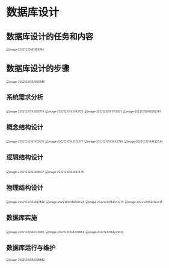 # 数据库设计

## 数据库设计的任务和内容

<img src="img/10.数据库设计/image-20221230141859764.png" alt="image-20221230141859764" style="zoom:50%;" />

## 数据库设计的步骤

<img src="img/10.数据库设计/image-20221230142900489.png" alt="image-20221230142900489" style="zoom:50%;" />

### 系统需求分析

<img src="img/10.数据库设计/image-20221230143020714.png" alt="image-20221230143020714" style="zoom:50%;" />

<img src="img/10.数据库设计/image-20221230143042175.png" alt="image-20221230143042175" style="zoom:50%;" />

<img src="img/10.数据库设计/image-20221230143157931.png" alt="image-20221230143157931" style="zoom:50%;" />

<img src="img/10.数据库设计/image-20221230143250747.png" alt="image-20221230143250747" style="zoom:50%;" />

### 概念结构设计

<img src="img/10.数据库设计/image-20221230143412620.png" alt="image-20221230143412620" style="zoom:50%;" />

<img src="img/10.数据库设计/image-20221230143513377.png" alt="image-20221230143513377" style="zoom:50%;" />

<img src="img/10.数据库设计/image-20221230143643794.png" alt="image-20221230143643794" style="zoom:50%;" />

<img src="img/10.数据库设计/image-20221230144422544.png" alt="image-20221230144422544" style="zoom:50%;" />

### 逻辑结构设计

<img src="img/10.数据库设计/image-20221230143819637.png" alt="image-20221230143819637" style="zoom:50%;" />

<img src="img/10.数据库设计/image-20221230143847379.png" alt="image-20221230143847379" style="zoom:50%;" />

### 物理结构设计

<img src="img/10.数据库设计/image-20221230143932494.png" alt="image-20221230143932494" style="zoom:50%;" />

<img src="img/10.数据库设计/image-20221230144006124.png" alt="image-20221230144006124" style="zoom:50%;" />

<img src="img/10.数据库设计/image-20221230144037275.png" alt="image-20221230144037275" style="zoom:50%;" />

<img src="img/10.数据库设计/image-20221230144102013.png" alt="image-20221230144102013" style="zoom:50%;" />

### 数据库实施

<img src="img/10.数据库设计/image-20221230144143083.png" alt="image-20221230144143083" style="zoom:50%;" />

<img src="img/10.数据库设计/image-20221230144205884.png" alt="image-20221230144205884" style="zoom:50%;" />

<img src="img/10.数据库设计/image-20221230144224419.png" alt="image-20221230144224419" style="zoom:50%;" />

### 数据库运行与维护

<img src="img/10.数据库设计/image-20221230144306942.png" alt="image-20221230144306942" style="zoom:50%;" />